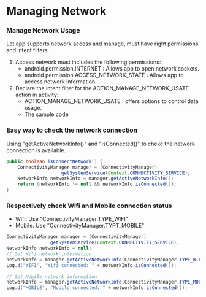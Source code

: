 # Managing Network

### Manage Network Usage
Let app supports network access and manage, must have right permissions and intent filters.

1. Access network must includes the following permissions:
	* android.permission.INTERNET : Allows app to open network sockets.
	* android.permission.ACCESS_NETWORK_STATE : Allows app to access network information.
2. Declare the intent filter for the ACTION_MANAGE_NETWORK_USATE action in activity:
	* ACTION_MANAGE_NETWORK_USATE : offers options to control data usage.
	* [The sample code](http://developer.android.com/training/basics/network-ops/managing.html#manage-usage)

### Easy way to check the network connection
Using "getActiveNetworkInfo()" and "isConnected()" to chekc the network connection is available.

```java
public boolean isConnectNetwork() {
	ConnectivityManager manager = (ConnectivityManager) 
					getSystemService(Context.CONNECTIVITY_SERVICE);
	NetworkInfo networkInfo = manager.getActiveNetworkInfo();
	return (networkInfo != null && networkInfo.isConnected());
}
```
### Respectively check Wifi and Mobile connection status
* Wifi: Use "ConnectivityManager.TYPE_WIFI"
* Mobile: Use "ConnectivityManager.TYPT_MOBILE"

```java
ConnectivityManager manager = (ConnectivityManager) 
				getSystemService(Context.CONNECTIVITY_SERVICE);
NetworkInfo networkInfo = null;
// Get Wifi network information
networkInfo = manager.getActiveNetworkInfo(ConnectivityManager.TYPE_WIFI);
Log.d("WIFI", "Wifi connected: " + networkInfo.isConnected());

// Get Mobile network information
networkInfo = manager.getActiveNetworkInfo(ConnectivityManager.TYPE_MOBILE);
Log.d("MOBILE", "Mobile connected: " + networkInfo.isConnected());
```

